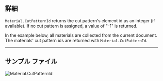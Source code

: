 ## 詳細
`Material.CutPatternId` returns the cut pattern's element id as an integer (if available). If no cut pattern is assigned, a value of "-1" is returned.

In the example below, all materials are collected from the current document. The materials' cut pattern ids are returned with `Material.CutPatternId`.

___
## サンプル ファイル

![Material.CutPatternId](./Revit.Elements.Material.CutPatternId_img.jpg)
